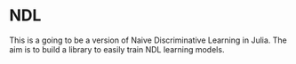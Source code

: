 # NDL

This is a going to be a version of Naive Discriminative Learning in Julia. The aim is to build a library to easily train NDL learning models.
